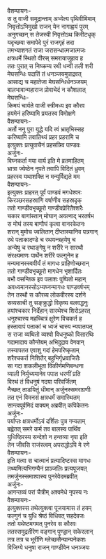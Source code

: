 वैशम्पायनः-  
स तु वाजी समुद्रान्ताम् अभ्येत्य पृथिवीमिमाम्  
निवृत्तोऽभिमुखो राजन् येन नागाह्वयं पुरम्  
अनुगच्छन् स तेजस्वी निवृत्तोऽथ किरीटधृक्  
यदृच्छया समापेदे पुरं राजगृहं तदा  
तमभ्याशगतं राजा जरासन्धात्मजात्मजः  
क्षत्रधर्मे स्थितो वीरस् समरायाजुहाव ह  
ततः पुरात् स निष्क्रम्य रथी धन्वी तली शरी  
मेघसन्धिः पदातिं तं धनञ्जयमुपाद्रवत्  
आसाद्य च महातेजा मेघसन्धिर्धनञ्जयम्  
बालभावान्महाराज प्रोवाचेदं न कौशलात्  
मेघसन्धिः-  
किमयं चार्यते वाजी स्त्रीमध्य इव कौरव  
हयमेनं हरिष्यामि प्रयतस्व विमोक्षणे  
वैशम्पायनः-  
अर्तो ननु पुरा युद्धे यदि त्वं भ्रातृभिस्सह  
करिष्यामि तवातिथ्यं प्रहर प्रहरामि च  
इत्युक्तः प्रत्युवाचैनं प्रहसन्निव पाण्डवः  
अर्जुनः-  
विघ्नकर्ता मया वार्य इति मे व्रतमाहितम्  
भ्रात्रा ज्येष्ठेन नृपते तवापि विदितं ध्रुवम्  
प्रहरस्व यथाशक्ति न मन्युर्विद्यते मम  
वैशम्पायनः-  
इत्युक्तः प्राहरत् पूर्वं पाण्डवं मगधेश्वरः  
किरञ्छरसहस्राणि वर्षाणीव सहस्रदृक्  
ततो गाण्डीवभृच्छूरो गाण्डीवप्रेरितैश्शरैः  
चकार बाणांस्तान् मोघान् अयत्नाद् भरतर्षभ  
स मोघं तस्य बाणौघं कृत्वा वानरकेतनः  
शरान् मुमोच ज्वलितान् दीप्तास्यानिव पन्नगान्  
रथे पताकादण्डे च रथयन्त्रहयेषु च  
अन्येषु च रथाङ्गेषु न शरीरे न सारथौ  
संरक्ष्यमाणः पार्थेन शरीरे फल्गुनेन ह  
मन्यमानस्स्ववीर्यं तं मागधः प्राहिणोच्छरान्  
ततो गाण्डीवभृच्छूरो मागधेन भृशार्दितः  
बभौ वसन्तिक इव पलाशः पुष्पितो महान्  
अवध्यमानस्सोऽभ्यघ्नन्मागधः पाण्डवर्षभम्  
तेन तस्थौ स कौरव्य लोकवीरस्य दर्शने  
सव्यसाची तु सङ्क्रुद्धो विकृष्य बलवद्धनुः  
हयांश्चकार निर्देहान् सारथेश्च शिरोऽहरत्  
धनुश्चास्य महच्चित्रं क्षुरेण विचकर्त ह  
हस्तावापं पताकां च ध्वजं चास्य न्यपातयत्  
स राजा व्यथितो व्यश्वो विधनुष्को विसारथिः  
गदामादाय कौन्तेयम् अभिदुद्राव वेगवान्  
तस्यापतत एवाशु गदां हेमपरिष्कृताम्  
शरैश्चकर्त निशितैर् बहुभिर्गृध्रवाजितैः  
सा गदा शकलीभूता विकीर्णमणिबन्धना  
व्याली निर्मुच्यमानेव पपात धरणीं प्रति  
विरथं तं विधनुषं गदया परिवर्जितम्  
नैच्छत् ताडयितुं धीमान् अर्जुनस्समराग्रणीः  
तत एनं विमनसं क्षत्रधर्मं समास्थितम्  
सान्त्वपूर्वमिदं वाक्यम् अब्रवीत् कपिकेतनः  
अर्जुनः-  
पर्याप्तः क्षत्रधर्मोऽयं दर्शितः पुत्र गम्यताम्  
बह्वेतत् समरे कर्म तव बालस्य पार्थिव  
युधिष्ठिरस्य सन्देशो न हन्तव्या नृपा इति  
तेन जीवसि राजंस्त्वम् अपराद्धोऽपि मे रणे  
वैशम्पायनः-  
इति मत्वा स चात्मानं प्रत्यादिष्टस्स मागधः  
तथ्यमित्यभिगम्यैनं प्राञ्जलिः प्रत्यपूजयत्  
तमर्जुनस्समाश्वास्य पुनरेवेदमब्रवीत्  
अर्जुनः-  
आगन्तव्यं परां चैत्रीम् अश्वमेधे नृपस्य नः  
वैशम्पायनः-  
इत्युक्तस्स तथेत्युक्त्वा पूजयामास तं हयम्  
फल्गुनं च युधि श्रेष्ठं विधिवत् सहदेवजः  
ततो यथेष्टमगमत् पुनरेव स कौरवः  
ततस्समुद्रतीरेण वङ्गान् पुण्ड्रान् सकेरलान्  
तत्र तत्र च भूरीणि म्लेच्छसैन्यान्यनेकशः  
विजिग्ये धनुषा राजन् गाण्डीवेन धनञ्जयः  
